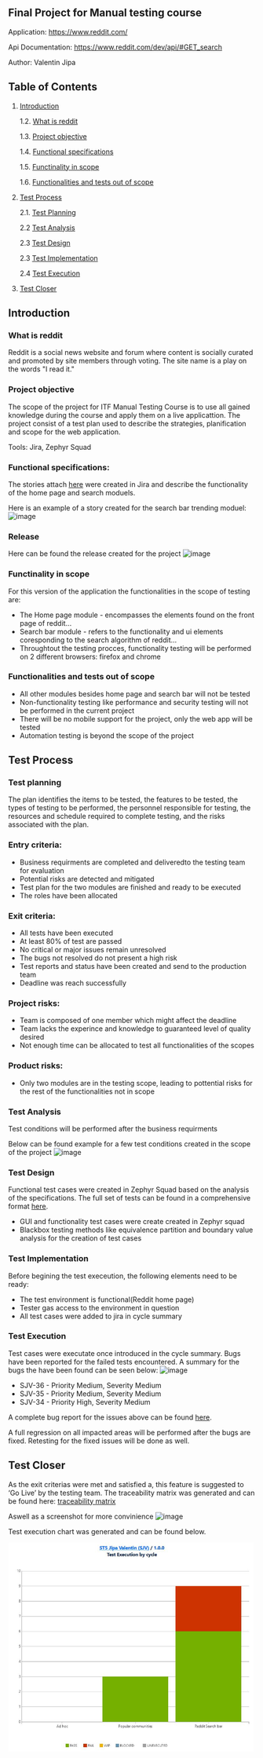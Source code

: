 ## **Final Project for Manual testing course**


Application: https://www.reddit.com/


Api Documentation: https://www.reddit.com/dev/api/#GET_search

Author: Valentin Jipa

## **Table of Contents**

1. [Introduction](#Introduction)

     1.2. [What is reddit](#what-is-reddit)

     1.3. [Project objective](#project-objective)

     1.4. [Functional specifications](#functional-specifications)

     1.5. [Functinality in scope](#functinality-in-scope)

     1.6. [Functionalities and tests out of scope](#functionalities-and-tests-out-of-scope)

2. [Test Process](#test-process)

    2.1. [Test Planning](#test-Planning)
   
    2.2 [Test Analysis](#test-analysis)

    2.3 [Test Design](#test-design)

    2.3 [Test Implementation](#test-implementation)

    2.4 [Test Execution](#test-execution)

3. [Test Closer](#test-closer)

## **Introduction**

### What is reddit

Reddit is a social news website and forum where content is socially curated and promoted by site members through voting. The site name is a play on the words "I read it."

### Project objective

The scope of the project for ITF Manual Testing Course is to use all gained knowledge during the course and apply them on a live applicattion. The project consist of a test plan used to describe the strategies, planification and scope for the web application.

Tools: Jira, Zephyr Squad

### Functional specifications: 

The stories attach [here](https://github.com/valentinJipa/ReposteryTest/blob/main/Jira_Stories.pdf) were created in Jira and describe the functionality of the home page and search moduels.

Here is an example of a story created for the search bar trending moduel:
![image](https://github.com/valentinJipa/ReposteryTest/assets/33808653/b76e527d-996f-427d-a937-e5d58aa52965)

### Release

Here can be found the release created for the project
![image](https://github.com/valentinJipa/ReposteryTest/assets/33808653/c0fb0e40-5205-4645-8e76-a187ce3c47e6)

### Functinality in scope

For this version of the application the functionalities in the scope of testing are:

<ul>
  <li>The Home page module - encompasses the elements found on the front page of reddit...</li> 
  <li>Search bar module - refers to the functionality and ui elements coresponding to the search algorithm of reddit...</li>
  <li>Throughtout the testing procces, functionality testing will be performed on 2 different browsers: firefox and chrome </li>  
</ul>

### Functionalities and tests out of scope

<ul>
  <li>All other modules besides home page and search bar will not be tested</li> 
  <li>Non-functionality testing like performance and security testing will not be performed in the current project</li>
  <li>There will be no mobile support for the project, only the web app will be tested</li>
  <li>Automation testing is beyond the scope of the project</li>
</ul>

## **Test Process**

### Test planning

The plan identifies the items to be tested, the features to be tested, the types of testing to be performed, the personnel responsible for testing, the resources and schedule required to complete testing, and the risks associated with the plan.

### Entry criteria:

<ul>
     <li>Business requirments are completed and deliveredto the testing team for evaluation</li>
     <li>Potential risks are detected and mitigated</li>
     <li>Test plan for the two modules are finished and ready to be executed</li>
     <li>The roles have been allocated</li>
</ul>

### Exit criteria:

<ul>
     <li>All tests have been executed</li>
     <li>At least 80% of test are passed</li>
     <li>No critical or major issues remain unresolved</li>
     <li>The bugs not resolved do not present a high risk</li>
     <li>Test reports and status have been created and send to the production team</li>
     <li>Deadline was reach successfully</li>
</ul>

### Project risks:

<ul>
     <li>Team is composed of one member which might affect the deadline</li>
     <li>Team lacks the experince and knowledge to guaranteed level of quality desired</li>
     <li>Not enough time can be allocated to test all functionalities of the scopes</li>
</ul>

### Product risks:

<ul>
     <li>Only two modules are in the testing scope, leading to pottential risks for the rest of the functionalities not in scope</li>
</ul>

### Test Analysis

Test conditions will be performed after the business requirments

Below can be found example for a few test conditions created in the scope of the project
![image](https://github.com/valentinJipa/ReposteryTest/assets/33808653/b0915b4f-fbfa-43cb-b0c7-78c485de850f)


### Test Design

Functional test cases were created in Zephyr Squad based on the analysis of the specifications. The full set of tests can be found in a comprehensive format [here](https://github.com/valentinJipa/ReposteryTest/blob/main/Zephyr_TestCases.pdf).
<ul>
     <li>GUI and functionality test cases were create created in Zephyr squad</li>
     <li>Blackbox testing methods like equivalence partition and boundary value analysis for the creation of test cases</li>
</ul>

### Test Implementation

Before begining the test execeution, the following elements need to be ready:

<ul>
     <li>The test environment is functional(Reddit home page)</li>
     <li>Tester gas access to the environment in question</li>
     <li>All test cases were added to jira in cycle summary</li>
</ul>

### Test Execution

Test cases were executate once introduced in the cycle summary.
Bugs have been reported for the failed tests encountered. A summary for the bugs the have been found can be seen below:
![image](https://github.com/user-attachments/assets/00d9f0d5-3919-474b-b127-d25031669476)
<ul>
     <li>SJV-36 - Priority Medium, Severity Medium </li>
     <li>SJV-35 - Priority Medium, Severity Medium </li>
     <li>SJV-34 - Priority High, Severity Medium </li>
</ul>

A complete bug report for the issues above can be found [here](https://github.com/valentinJipa/ReposteryTest/blob/main/Jira_Bugs.pdf).

A full regression on all impacted areas will be performed after the bugs are fixed. Retesting for the fixed issues will be done as well.

## **Test Closer**

As the exit criterias were met and satisfied a, this feature is suggested to ‘Go Live’ by the testing team.
The traceability matrix was generated and can be found here: [traceability matrix](https://github.com/valentinJipa/ReposteryTest/blob/main/Traceability_Matrix.xlsx)

Aswell as a screenshot for more convinience
![image](https://github.com/user-attachments/assets/609a294a-8e1f-49a4-8acf-f8bdf712b42b)

Test execution chart was generated and can be found below.

<img src="https://github.com/valentinJipa/ReposteryTest/blob/main/TestExecChart.JPG" alt="draw" width="500"/>

